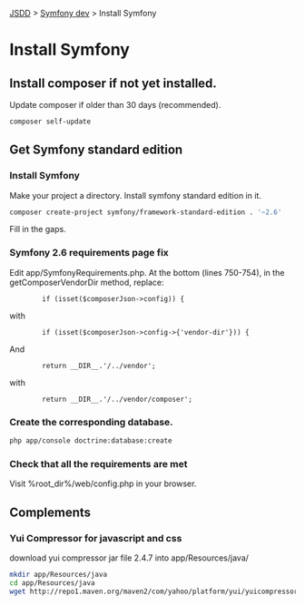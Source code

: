 [JSDD](../README.md) &gt; [Symfony dev](symfony.md) &gt; Install Symfony

# Install Symfony

## Install composer if not yet installed.

Update composer if older than 30 days (recommended).

```bash
composer self-update
```

## Get Symfony standard edition

### Install Symfony

Make your project a directory.
Install symfony standard edition in it.

```bash
composer create-project symfony/framework-standard-edition . '~2.6'
```

Fill in the gaps.

### Symfony 2.6 requirements page fix

Edit app/SymfonyRequirements.php. At the bottom (lines 750-754), in the getComposerVendorDir method, replace:

```content
        if (isset($composerJson->config)) {
```

with

```content
        if (isset($composerJson->config->{'vendor-dir'})) {
```

And

```content
        return __DIR__.'/../vendor';
```

with

```content
        return __DIR__.'/../vendor/composer';
```

### Create the corresponding database.

```bash
php app/console doctrine:database:create
```

### Check that all the requirements are met

Visit %root_dir%/web/config.php in your browser.

## Complements

### Yui Compressor for javascript and css
download yui compressor jar file 2.4.7 into app/Resources/java/

```bash
mkdir app/Resources/java
cd app/Resources/java
wget http://repo1.maven.org/maven2/com/yahoo/platform/yui/yuicompressor/2.4.7/yuicompressor-2.4.7.jar
```
